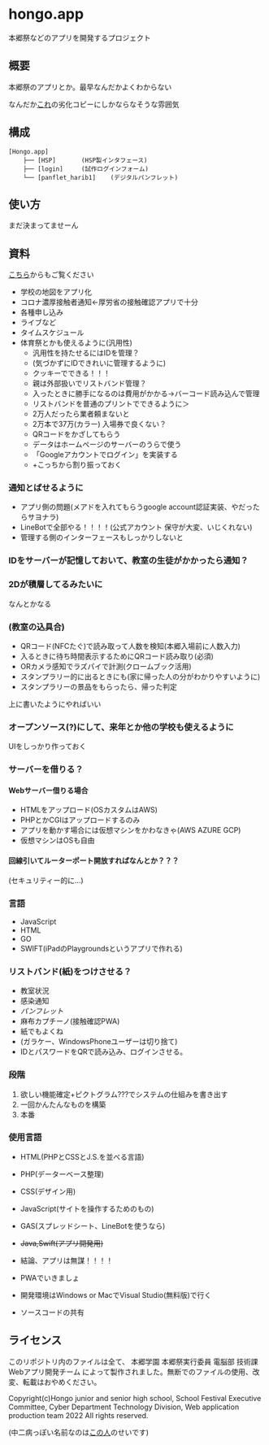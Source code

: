 # hongo.app
本郷祭などのアプリを開発するプロジェクト
## 概要
本郷祭のアプリとか。最早なんだかよくわからない

なんだか[これ](https://github.com/afes-website)の劣化コピーにしかならなそうな雰囲気
## 構成
```
[Hongo.app]
	├── [HSP]		(HSP製インタフェース)
	├── [login]		(試作ログインフォーム)
	└── [panflet_harib1]	(デジタルパンフレット)
```

## 使い方
まだ決まってませーん

## 資料
[こちら](https://1drv.ms/u/s!Aon8nRZeqfoukzWwV8x0jwOCffax?e=hWWfsY)からもご覧ください
- 学校の地図をアプリ化
- コロナ濃厚接触者通知←厚労省の接触確認アプリで十分
- 各種申し込み
- ライブなど
- タイムスケジュール
- 体育祭とかも使えるように(汎用性)
	- 汎用性を持たせるにはIDを管理？
	- (気づかずにIDできれいに管理するように)
	- クッキーでできる！！！
	- 親は外部扱いでリストバンド管理？
	- 入ったときに勝手になるのは費用がかかる→バーコード読み込んで管理
	- リストバンドを普通のプリントでできるように＞
	- 2万人だったら業者頼まないと
	- 2万本で37万(カラー) 入場券で良くない？
	- QRコードをかざしてもらう
	- データはホームページのサーバーのうらで使う
	- 「Googleアカウントでログイン」を実装する
	- +こっちから割り振っておく
	
### 通知とばせるように
- アプリ側の問題(メアドを入れてもらうgoogle account認証実装、やだったらサヨナラ)
- LineBotで全部やる！！！！(公式アカウント 保守が大変、いじくれない)
- 管理する側のインターフェースもしっかりしないと

### IDをサーバーが記憶しておいて、教室の生徒がかかったら通知？

### 2Dが積層してるみたいに
なんとかなる

### (教室の込具合)
- QRコード(NFCたぐ)で読み取って人数を検知(本郷入場前に人数入力)
- 入るときに待ち時間表示するためにQRコード読み取り(必須)
- ORカメラ感知でラズパイで計測(クロームブック活用)
- スタンプラリー的に出るときにも(家に帰った人の分がわかりやすいように)
- スタンプラリーの景品をもらったら、帰った判定

上に書いたようにやればいい

### オープンソース(?)にして、来年とか他の学校も使えるように
UIをしっかり作っておく

### サーバーを借りる？
#### Webサーバー借りる場合
- HTMLをアップロード(OSカスタムはAWS)
- PHPとかCGIはアップロードするのみ
- アプリを動かす場合には仮想マシンをかわなきゃ(AWS AZURE GCP)
- 仮想マシンはOSも自由
#### 回線引いてルーターポート開放すればなんとか？？？
(セキュリティー的に…)
### 言語
- JavaScript
- HTML
- GO
- SWIFT(iPadのPlaygroundsというアプリで作れる)  

### リストバンド(紙)をつけさせる？ 
- 教室状況
- 感染通知
- *パンフレット*
- 麻布カプチーノ(接触確認PWA)
- 紙でもよくね
- (ガラケー、WindowsPhoneユーザーは切り捨て)
- IDとパスワードをQRで読み込み、ログインさせる。

### 段階
1. 欲しい機能確定+ピクトグラム???でシステムの仕組みを書き出す
1. 一回かんたんなものを構築
1. 本番

### 使用言語
- HTML(PHPとCSSとJ.S.を並べる言語)
- PHP(データーベース整理)
- CSS(デザイン用)
- JavaScript(サイトを操作するためのもの)
- GAS(スプレッドシート、LineBotを使うなら)
- ~~Java,Swift(アプリ開発用)~~

- 結論、アプリは無謀！！！！
- PWAでいきましょ
- 開発環境はWindows or MacでVisual Studio(無料版)で行く
- ソースコードの共有

## ライセンス
このリポジトリ内のファイルは全て、 本郷学園 本郷祭実行委員 電脳部 技術課 Webアプリ開発チーム によって製作されました。無断でのファイルの使用、改変、転載はおやめください。


Copyright(c)Hongo junior and senior high school, School Festival Executive Committee, Cyber Department Technology Division, Web application production team 2022 All rights reserved.


(中二病っぽい名前なのは[この人](https://github.com/DailyGeekTech)のせいです)
